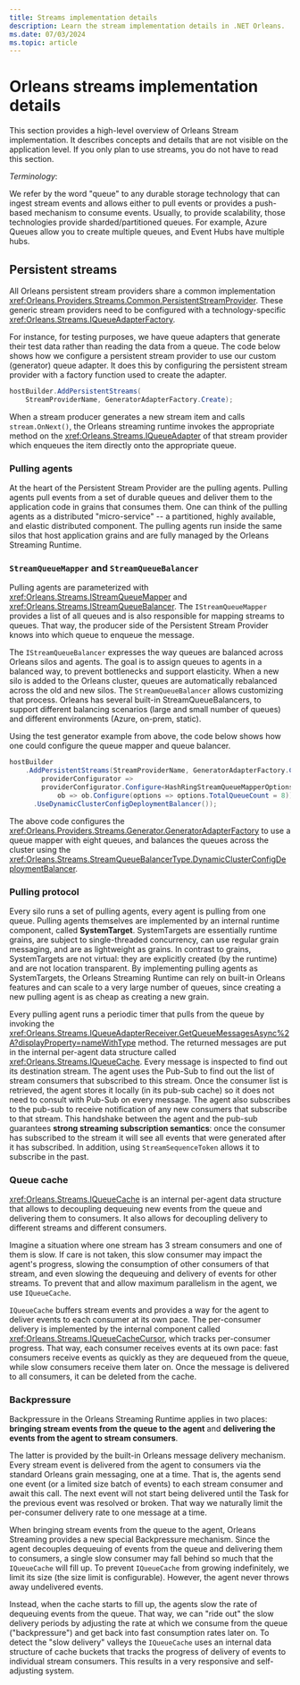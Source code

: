 ```yaml
---
title: Streams implementation details
description: Learn the stream implementation details in .NET Orleans.
ms.date: 07/03/2024
ms.topic: article
---
```


# Orleans streams implementation details

This section provides a high-level overview of Orleans Stream implementation. It describes concepts and details that are not visible on the application level. If you only plan to use streams, you do not have to read this section.

*Terminology*:

We refer by the word "queue" to any durable storage technology that can ingest stream events and allows either to pull events or provides a push-based mechanism to consume events. Usually, to provide scalability, those technologies provide sharded/partitioned queues. For example, Azure Queues allow you to create multiple queues, and Event Hubs have multiple hubs.

## Persistent streams

All Orleans persistent stream providers share a common implementation <xref:Orleans.Providers.Streams.Common.PersistentStreamProvider>. These generic stream providers need to be configured with a technology-specific <xref:Orleans.Streams.IQueueAdapterFactory>.

For instance, for testing purposes, we have queue adapters that generate their test data rather than reading the data from a queue.
The code below shows how we configure a persistent stream provider to use our custom (generator) queue adapter.
It does this by configuring the persistent stream provider with a factory function used to create the adapter.

```csharp
hostBuilder.AddPersistentStreams(
    StreamProviderName, GeneratorAdapterFactory.Create);
```

When a stream producer generates a new stream item and calls `stream.OnNext()`, the Orleans streaming runtime invokes the appropriate method on the <xref:Orleans.Streams.IQueueAdapter> of that stream provider which enqueues the item directly onto the appropriate queue.

### Pulling agents

At the heart of the Persistent Stream Provider are the pulling agents.
Pulling agents pull events from a set of durable queues and deliver them to the application code in grains that consumes them.
One can think of the pulling agents as a distributed "micro-service" -- a partitioned, highly available, and elastic distributed component.
The pulling agents run inside the same silos that host application grains and are fully managed by the Orleans Streaming Runtime.

### `StreamQueueMapper` and `StreamQueueBalancer`

<span name="streamqueuemapper-and-streamqueuebalancer"></span>

Pulling agents are parameterized with <xref:Orleans.Streams.IStreamQueueMapper> and <xref:Orleans.Streams.IStreamQueueBalancer>. The `IStreamQueueMapper` provides a list of all queues and is also responsible for mapping streams to queues. That way, the producer side of the Persistent Stream Provider knows into which queue to enqueue the message.

The `IStreamQueueBalancer` expresses the way queues are balanced across Orleans silos and agents. The goal is to assign queues to agents in a balanced way, to prevent bottlenecks and support elasticity. When a new silo is added to the Orleans cluster, queues are automatically rebalanced across the old and new silos. The `StreamQueueBalancer` allows customizing that process. Orleans has several built-in StreamQueueBalancers, to support different balancing scenarios (large and small number of queues) and different environments (Azure, on-prem, static).

Using the test generator example from above, the code below shows how one could configure the queue mapper and queue balancer.

```csharp
hostBuilder
    .AddPersistentStreams(StreamProviderName, GeneratorAdapterFactory.Create,
        providerConfigurator =>
        providerConfigurator.Configure<HashRingStreamQueueMapperOptions>(
            ob => ob.Configure(options => options.TotalQueueCount = 8))
      .UseDynamicClusterConfigDeploymentBalancer());
```

The above code configures the <xref:Orleans.Providers.Streams.Generator.GeneratorAdapterFactory> to use a queue mapper with eight queues, and balances the queues across the cluster using the <xref:Orleans.Streams.StreamQueueBalancerType.DynamicClusterConfigDeploymentBalancer>.

### Pulling protocol

Every silo runs a set of pulling agents, every agent is pulling from one queue. Pulling agents themselves are implemented by an internal runtime component, called **SystemTarget**. SystemTargets are essentially runtime grains, are subject to single-threaded concurrency, can use regular grain messaging, and are as lightweight as grains. In contrast to grains, SystemTargets are not virtual: they are explicitly created (by the runtime) and are not location transparent. By implementing pulling agents as SystemTargets, the Orleans Streaming Runtime can rely on built-in Orleans features and can scale to a very large number of queues, since creating a new pulling agent is as cheap as creating a new grain.

Every pulling agent runs a periodic timer that pulls from the queue by invoking the <xref:Orleans.Streams.IQueueAdapterReceiver.GetQueueMessagesAsync%2A?displayProperty=nameWithType> method. The returned messages are put in the internal per-agent data structure called <xref:Orleans.Streams.IQueueCache>. Every message is inspected to find out its destination stream. The agent uses the Pub-Sub to find out the list of stream consumers that subscribed to this stream. Once the consumer list is retrieved, the agent stores it locally (in its pub-sub cache) so it does not need to consult with Pub-Sub on every message. The agent also subscribes to the pub-sub to receive notification of any new consumers that subscribe to that stream. This handshake between the agent and the pub-sub guarantees **strong streaming subscription semantics**: once the consumer has subscribed to the stream it will see all events that were generated after it has subscribed. In addition, using `StreamSequenceToken` allows it to subscribe in the past.

### Queue cache

<xref:Orleans.Streams.IQueueCache> is an internal per-agent data structure that allows to decoupling dequeuing new events from the queue and delivering them to consumers. It also allows for decoupling delivery to different streams and different consumers.

Imagine a situation where one stream has 3 stream consumers and one of them is slow. If care is not taken, this slow consumer may impact the agent's progress, slowing the consumption of other consumers of that stream, and even slowing the dequeuing and delivery of events for other streams. To prevent that and allow maximum parallelism in the agent, we use `IQueueCache`.

`IQueueCache` buffers stream events and provides a way for the agent to deliver events to each consumer at its own pace. The per-consumer delivery is implemented by the internal component called <xref:Orleans.Streams.IQueueCacheCursor>, which tracks per-consumer progress. That way, each consumer receives events at its own pace: fast consumers receive events as quickly as they are dequeued from the queue, while slow consumers receive them later on. Once the message is delivered to all consumers, it can be deleted from the cache.

### Backpressure

Backpressure in the Orleans Streaming Runtime applies in two places: **bringing stream events from the queue to the agent** and **delivering the events from the agent to stream consumers**.

The latter is provided by the built-in Orleans message delivery mechanism. Every stream event is delivered from the agent to consumers via the standard Orleans grain messaging, one at a time. That is, the agents send one event (or a limited size batch of events) to each stream consumer and await this call. The next event will not start being delivered until the Task for the previous event was resolved or broken. That way we naturally limit the per-consumer delivery rate to one message at a time.

When bringing stream events from the queue to the agent, Orleans Streaming provides a new special Backpressure mechanism. Since the agent decouples dequeuing of events from the queue and delivering them to consumers, a single slow consumer may fall behind so much that the `IQueueCache` will fill up. To prevent `IQueueCache` from growing indefinitely, we limit its size (the size limit is configurable). However, the agent never throws away undelivered events.

Instead, when the cache starts to fill up, the agents slow the rate of dequeuing events from the queue. That way, we can "ride out" the slow delivery periods by adjusting the rate at which we consume from the queue ("backpressure") and get back into fast consumption rates later on. To detect the "slow delivery" valleys the `IQueueCache` uses an internal data structure of cache buckets that tracks the progress of delivery of events to individual stream consumers. This results in a very responsive and self-adjusting system.
